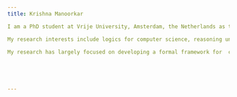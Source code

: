```yaml
---
title: Krishna Manoorkar

I am a PhD student at Vrije University, Amsterdam, the Netherlands as the School of Business and Economics under supervision of Prof. Alessandra Palmigiano and Prof. Nachoem Wijnberg. My research focuses on logic and its applications to theoretical computer science. 

My research interests include logics for computer science, reasoning under uncertainty, knowledge representation and reasoning,  non-classical logics, modal logics, dynamic logics.  On the theoretical side, I have worked on correspondence theory, and  algebraic proof theory for different  logics, while on more practical side I have worked on applications of these logics to computer science and social sciences. 

My research has largely focused on developing a formal framework for  categorization and logics for reasoning about categories and decision-making with applications to  computer science. With my co-authors  have used  this framework to formalize reasoning about approximate/fuzzy categories or categorization with incomplete or uncertain information, description logics for knowledge about categorzation, categorizations parametrized by epistemic attitudes of agents, defeasible rerasoning about categories and explored its application to categorization algorithms. 





---
```


